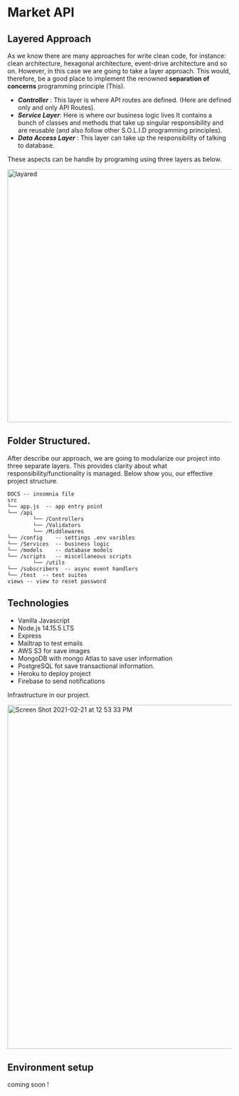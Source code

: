 # Market API
## Layered Approach

As we know there are many approaches for write clean code, for instance: clean architecture, hexagonal architecture, event-drive architecture and so on. However, in this case we are going to take a layer approach. This would, therefore, be a good place to implement the renowned **separation of concerns** programming principle (This).

- _**Controller**_ : This layer is where API routes are defined. (Here are defined only and only API Routes).
- _**Service Layer**_: Here is where our business logic lives It contains a bunch of classes and methods that take up singular responsibility and are reusable (and also follow other S.O.L.I.D programming principles).
- _**Data Access Layer**_ : This layer can take up the responsibility of talking to database.

These aspects can be handle by programing using three layers as below.

<img width="568" alt="layared" src="https://user-images.githubusercontent.com/20213215/108635085-d24f2d80-7442-11eb-8da8-9acbeb4ee62e.png">


## Folder Structured.
After describe our approach, we are going to modularize our project 
into three separate layers. This provides clarity about what responsibility/functionality is managed.
Below show you, our effective project structure.

```
DOCS -- insomnia file
src
└── app.js  -- app entry point
└── /api    
        └── /Controllers
        └── /Validators
        └── /Middlewares
└── /config    -- settings .env varibles
└── /Services  -- business logic
└── /models    -- database models
└── /scripts   -- miscellaneous scripts
        └── /utils
└── /subscribers  -- async event handlers
└── /test  -- test suites
views -- view to reset password

```

## Technologies
- Vanilla Javascript
- Node.js 14.15.5 LTS
- Express 
- Mailtrap to test emails
- AWS S3 for save images
- MongoDB with mongo Atlas to save user information
- PostgreSQL fot save transactional information. 
- Heroku to deploy project
- Firebase to send notifications

Infrastructure in our project.

<img width="772" alt="Screen Shot 2021-02-21 at 12 53 33 PM" src="https://user-images.githubusercontent.com/20213215/108635208-d891d980-7443-11eb-82a3-c4f151517211.png">

## Environment setup

coming soon !




